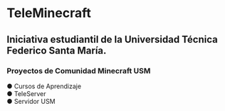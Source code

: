 # TeleMinecraft
## Iniciativa estudiantil de la Universidad Técnica Federico Santa María.

### Proyectos de Comunidad Minecraft USM
● Cursos de Aprendizaje<br>
● TeleServer<br>
● Servidor USM<br>
